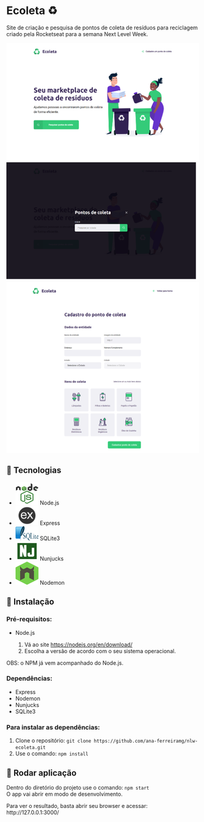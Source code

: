 <h1>Ecoleta ♻️</h1>
<p>Site de criação e pesquisa de pontos de coleta de resíduos para reciclagem criado pela Rocketseat para a semana Next Level Week.</p>
<div>
    <img src="imgs_readme/img1.png" alt="Página inicial do Ecoleta"/>
    <img src="imgs_readme/img2.png" alt="Página para pesquisar pontos de coleta"/>
    <img src="imgs_readme/img3.png" alt="Página para cadastrar ponto de coleta"/>
</div>
<h2>🚀 Tecnologias</h2>
<ul>
    <li><img src="imgs_readme/nodejs.png" alt="Node.js Logo" width="60px" height="60px"/> Node.js</li>
    <li><img src="imgs_readme/express.png" alt="Express Logo" width="60px" height="50px"/> Express</li>
    <li><img src="imgs_readme/sqlite.png" alt="SQLite3 Logo" width="60px" height="37px"/> SQLite3</li>
    <li><img src="imgs_readme/nunjucks.png" alt="Nunjucks Logo" width="60px" height="50px"/> Nunjucks</li>
    <li><img src="imgs_readme/nodemon.png" alt="Nodemon Logo" width="60px" height="60px"/> Nodemon</li>
</ul>

<h2>🔧 Instalação</h2>
<h3>Pré-requisitos:</h3>
<ul>
    <li>Node.js</li>
    <ol>
        <li>Vá ao site <a href="https://nodejs.org/en/download/" title="Site Node.js">https://nodejs.org/en/download/</a></li>
        <li>Escolha a versão de acordo com o seu sistema operacional.</li>
    </ol>
</ul>
<span>OBS: o NPM já vem acompanhado do Node.js.</span>
<h3>Dependências:</h3>
<ul>
    <li>Express</li>
    <li>Nodemon</li>
    <li>Nunjucks</li>
    <li>SQLite3</li>
</ul>
<h3>Para instalar as dependências:</h3>
<ol>
    <li>
        Clone o repositório:
        <code>git clone https://github.com/ana-ferreiramg/nlw-ecoleta.git</code>
    </li>
    <li>
        Use o comando:
        <code>npm install</code>
    </li>
</ol>
<h2>🚩 Rodar aplicação</h2>
<p>
    Dentro do diretório do projeto use o comando:
    <code>npm start</code>
    <br>
    O app vai abrir em modo de desenvolvimento.
</p>
<p>Para ver o resultado, basta abrir seu browser e acessar: http://127.0.0.1:3000/</p>
